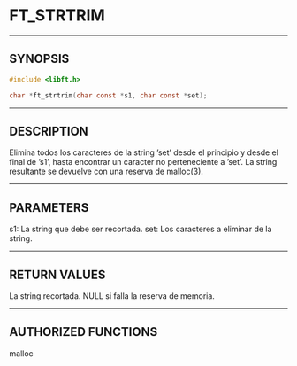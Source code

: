 # FT_STRTRIM

---

## SYNOPSIS

```c
#include <libft.h>

char *ft_strtrim(char const *s1, char const *set);
```

---

## DESCRIPTION

Elimina todos los caracteres de la string ’set’ desde el principio y desde el final de ’s1’, hasta encontrar un caracter no perteneciente a ’set’. La string resultante se devuelve con una reserva de malloc(3).

---

## PARAMETERS

s1: La string que debe ser recortada.
set: Los caracteres a eliminar de la string.

---

## RETURN VALUES

La string recortada.
NULL si falla la reserva de memoria.

---

## AUTHORIZED FUNCTIONS

malloc